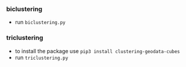 ### biclustering
- run `biclustering.py`

### triclustering
- to install the package use `pip3 install clustering-geodata-cubes`
- run `triclustering.py`
